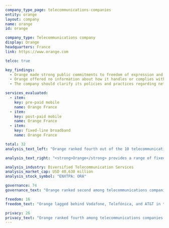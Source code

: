 ```yaml
---
company_type_page: telecommunications-companies
entity: orange
layout: company
name: orange
id: orange

company_type: Telecommunications company
display: Orange
headquarters: France
link: https://www.orange.com

telco: true

key_findings:
  - Orange made strong public commitments to freedom of expression and privacy at the governance level, but revealed less about its policies affecting these rights in practice.
  - Orange offered no information about how it handles or complies with government and other third-party requests to restrict content or accounts.
  - The company should clarify its policies and practices regarding network shutdowns and disclose more about how it handles user information.

services_evaluated:
  - item:
    key: pre-paid mobile
    name: Orange France
  - item:
    key: post-paid mobile
    name: Orange France
  - item:
    key: fixed-line broadband
    name: Orange France

total: 32
analysis_text_left: "Orange ranked fourth out of the 10 telecommunications companies evaluated and 11th in the Index overall. A member of the Telecommunications Industry Dialogue (TID), Orange disclosed strong public commitments to freedom of expression and privacy as human rights at the governance level, but revealed far less about its policies affecting these rights in practice. Like all companies, Orange is constrained by legal requirements in the countries where it operates, including in France, but there are changes it can make that would not necessitate legal reform. For instance, French intelligence services have permanent, unchecked access to Orange’s network, and the company could be more up front with users about the state’s surveillance powers. It  could also significantly improve its disclosure of network shutdown policies, as there is no apparent legal obstacle to doing so."

analysis_text_right: "<strong>Orange</strong> provides a range of fixed telephony and mobile telecommunications, data transmission, and other value-added services to consumers, businesses, and other telecommunications operators worldwide with a major presence in Europe and Africa. The company offers mobile, fixed-line, and carrier services; sells mobile devices and accessories; sells and rents fixed-line equipment; and offers network and platform services."

analysis_industry: Diversified Telecommunication Services
analysis_market_cap: USD 40,630 million
analysis_stock_symbol: "ENXTPA: ORA"

governance: 74
governance_text: "Orange ranked second among telecommunications companies in the Governance category, after Vodafone, and received the fourth-highest score of all 22 companies. Orange received the highest score among telecommunications companies for its disclosures about its human rights impact assessments (G4). The company, however, tied with Ooredoo for the second-lowest score on G6, which looks for clear disclosure by companies of a remedy and grievance mechanism allowing users to issue complaints about violations to their freedom of expression and privacy rights. In France, “data subjects” may bring privacy-related complaints to the French Data Protection Agency but Orange should provide users with information on that process as well as offer direct channels to users for grievance and remedy."

freedom: 16
freedom_text: "Orange lagged behind Vodafone, Telefónica, and AT&T in the Freedom of Expression category, tying  with América Móvil for the fourth- highest score of the 10 telecommunications companies evaluated. <br /><br /><strong>Content and account restriction requests:</strong> Orange was one of six telecommunications companies to score no points on these indicators (F5-F7). It offered no information about how it handles or complies with government and other third- party requests to restrict content or accounts.<br /><br /><strong>Network management and shutdowns:</strong> Orange did not disclose if it engages in network management policies; only two other companies, Etisalat and Ooredoo, also received no credit on this indicator (F9). It also revealed little about its processes for responding to network shutdown requests , lagging behind Vodafone and Telefónica on this indicator (F10). The 2015 Intelligence Law authorizes French authorities to shut down service or restrict access to the internet, with the help of ISPs such as Orange. Orange should clearly disclose this obligation to its users.<br /><br /><strong>Identity policy:</strong> Orange requires pre-paid customers to provide a government-issued ID to activate a SIM card, although there is no law in France explicitly requiring mobile operators to obtain this information from pre-paid subscribers."

privacy: 26
privacy_text: "Orange ranked fourth among telecommunications companies in the Privacy category, behind Vodafone, AT&T, and Telefónica.<br /><br /><strong>Handling of user information:</strong> While Orange disclosed far less information about how it handles user information than Vodafone and AT&T, it performed better than most telecommunications companies on these indicators (P3-P8). It disclosed some information about what user information it collects (P3), shares (P4), and why (P5). Like all telecommunications companies other than AT&T, Orange disclosed no information about how long it retains this information (P6).<br /><br /><strong>Requests for user information:</strong> Orange disclosed little about how it handles requests from governments and private parties for user information, but received the third-highest score on these indicators after AT&T and Vodafone (P10, P11). While the company   <a href=\"https://www.orange.com/fr/content/download/37558/1150696/version/2/file/Transparency+report+on+freedom+of+speach+and+privacy.pdf\" target=\"_blank\">provided some data about government and private requests</a> for user information, the company failed to provide data on such requests for many countries in which Orange operates, including France (P11). When national law prohibits the release of such data , Orange should specify the legal barrier to disclosure.<br /><br /><strong>Security:</strong> Orange disclosed less than most of its peers about its security policies, lagging  behind AT&T, Telefónica, and Vodafone on these indicators (P13-P18). The company provided some disclosure of its systems to ensure the security of their products and services (P13), but had no information about what it does to address security vulnerabilities via a bug bounty program (P14). Like most companies evaluated, Orange had no disclosure of its processes for responding to data breaches (P15)."
---
```

